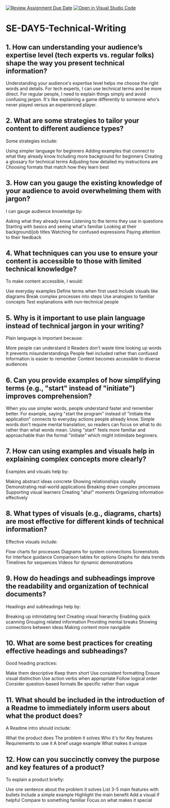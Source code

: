[![Review Assignment Due Date](https://classroom.github.com/assets/deadline-readme-button-22041afd0340ce965d47ae6ef1cefeee28c7c493a6346c4f15d667ab976d596c.svg)](https://classroom.github.com/a/zsAR-pyY)
[![Open in Visual Studio Code](https://classroom.github.com/assets/open-in-vscode-2e0aaae1b6195c2367325f4f02e2d04e9abb55f0b24a779b69b11b9e10269abc.svg)](https://classroom.github.com/online_ide?assignment_repo_id=18495188&assignment_repo_type=AssignmentRepo)
# SE-DAY5-Technical-Writing
## 1. How can understanding your audience’s expertise level (tech experts vs. regular folks) shape the way you present technical information?
Understanding your audience's expertise level helps me choose the right words and details. For tech experts, I can use technical terms and be more direct. For regular people, I need to explain things simply and avoid confusing jargon. It's like explaining a game differently to someone who's never played versus an experienced player.
## 2. What are some strategies to tailor your content to different audience types?
Some strategies include:

Using simpler language for beginners
Adding examples that connect to what they already know
Including more background for beginners
Creating a glossary for technical terms
Adjusting how detailed my instructions are
Choosing formats that match how they learn best
## 3. How can you gauge the existing knowledge of your audience to avoid overwhelming them with jargon?
I can gauge audience knowledge by:

Asking what they already know
Listening to the terms they use in questions
Starting with basics and seeing what's familiar
Looking at their background/job titles
Watching for confused expressions
Paying attention to their feedback
## 4. What techniques can you use to ensure your content is accessible to those with limited technical knowledge?
To make content accessible, I would:

Use everyday examples
Define terms when first used
Include visuals like diagrams
Break complex processes into steps
Use analogies to familiar concepts
Test explanations with non-technical people
## 5. Why is it important to use plain language instead of technical jargon in your writing?
Plain language is important because:

More people can understand it
Readers don't waste time looking up words
It prevents misunderstandings
People feel included rather than confused
Information is easier to remember
Content becomes accessible to diverse audiences
## 6. Can you provide examples of how simplifying terms (e.g., "start" instead of "initiate") improves comprehension?
When you use simpler words, people understand faster and remember better. For example, saying "start the program" instead of "initiate the application" connects to everyday actions people already know. Simple words don't require mental translation, so readers can focus on what to do rather than what words mean. Using "start" feels more familiar and approachable than the formal "initiate" which might intimidate beginners.
## 7. How can using examples and visuals help in explaining complex concepts more clearly?
Examples and visuals help by:

Making abstract ideas concrete
Showing relationships visually
Demonstrating real-world applications
Breaking down complex processes
Supporting visual learners
Creating "aha!" moments
Organizing information effectively
## 8. What types of visuals (e.g., diagrams, charts) are most effective for different kinds of technical information?
Effective visuals include:

Flow charts for processes
Diagrams for system connections
Screenshots for interface guidance
Comparison tables for options
Graphs for data trends
Timelines for sequences
Videos for dynamic demonstrations
## 9. How do headings and subheadings improve the readability and organization of technical documents?
Headings and subheadings help by:

Breaking up intimidating text
Creating visual hierarchy
Enabling quick scanning
Grouping related information
Providing mental breaks
Showing connections between ideas
Making content more navigable
## 10. What are some best practices for creating effective headings and subheadings?
Good heading practices:

Make them descriptive
Keep them short
Use consistent formatting
Ensure visual distinction
Use action verbs when appropriate
Follow logical order
Consider question-based formats
Be specific rather than vague
## 11. What should be included in the introduction of a Readme to immediately inform users about what the product does?
A Readme intro should include:

What the product does
The problem it solves
Who it's for
Key features
Requirements to use it
A brief usage example
What makes it unique
## 12. How can you succinctly convey the purpose and key features of a product?
To explain a product briefly:

Use one sentence about the problem it solves
List 3-5 main features with bullets
Include a simple example
Highlight the main benefit
Add a visual if helpful
Compare to something familiar
Focus on what makes it special
